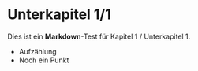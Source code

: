 # Unterkapitel 1/1

Dies ist ein **Markdown**-Test für Kapitel 1 / Unterkapitel 1. 
- Aufzählung
- Noch ein Punkt